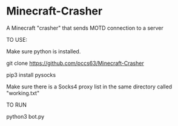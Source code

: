 # Minecraft-Crasher
A Minecraft "crasher" that sends MOTD connection to a server

TO USE:

Make sure python is installed.

git clone https://github.com/pccs63/Minecraft-Crasher

pip3 install pysocks

Make sure there is a Socks4 proxy list in the same directory called "working.txt"



TO RUN

python3 bot.py
